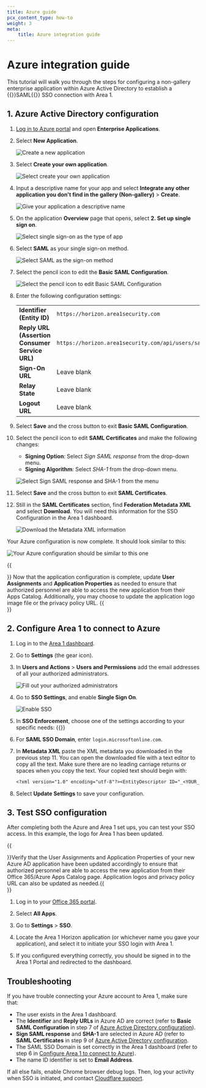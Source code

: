 ```yaml
---
title: Azure guide
pcx_content_type: how-to
weight: 3
meta:
    title: Azure integration guide
---
```


# Azure integration guide

This tutorial will walk you through the steps for configuring a non-gallery enterprise application within Azure Active Directory to establish a {{<glossary-tooltip term_id="SAML">}}SAML{{</glossary-tooltip>}} SSO connection with Area 1.

## 1. Azure Active Directory configuration

1. [Log in to Azure portal](https://portal.azure.com/) and open **Enterprise Applications**.

2. Select **New Application**.

    ![Create a new application](/images/email-security/sso/azure/step2-new-app.png)

3. Select **Create your own application**.

    ![Select create your own application](/images/email-security/sso/azure/step3-create-your-own-app.png)

4. Input a descriptive name for your app and select **Integrate any other application you don't find in the gallery (Non-gallery)** > **Create**.

    ![Give your application a descriptive name](/images/email-security/sso/azure/step4-name.png)

5. On the application **Overview** page that opens, select **2. Set up single sign on**.

    ![Select single sign-on as the type of app](/images/email-security/sso/azure/step5-sso.png)

6. Select **SAML** as your single sign-on method.

    ![Select SAML as the sign-on method](/images/email-security/sso/azure/step6-saml.png)

7. Select the pencil icon to edit the **Basic SAML Configuration**.

    ![Select the pencil icon to edit Basic SAML Configuration](/images/email-security/sso/azure/step7-basic-saml.png)

8. Enter the following configuration settings:

    | | |
    |------------------------------------------------|----------------------------------------------------|
    | **Identifier (Entity ID)**                     | `https://horizon.area1security.com`                |
    | **Reply URL (Assertion Consumer Service URL)** | `https://horizon.area1security.com/api/users/saml` |
    | **Sign-On URL**                                | Leave blank                                        |
    | **Relay State**                                | Leave blank                                        |
    | **Logout URL**                                 | Leave blank                                        |

9. Select **Save** and the cross button to exit **Basic SAML Configuration**.

10. Select the pencil icon to edit **SAML Certificates** and make the following changes:

    - **Signing Option**: Select _Sign SAML response_ from the drop-down menu.
    - **Signing Algorithm**: Select _SHA-1_ from the drop-down menu.

    ![Select Sign SAML response and SHA-1 from the menu](/images/email-security/sso/azure/step10-saml-signing-certificate.png)

11. Select **Save** and the cross button to exit **SAML Certificates**.

12. Still in the **SAML Certificates** section, find **Federation Metadata XML** and select **Download**. You will need this information for the SSO Configuration in the Area 1 dashboard.

    ![Download the Metadata XML information](/images/email-security/sso/azure/step12-download.png)

Your Azure configuration is now complete. It should look similar to this:

![Your Azure configuration should be similar to this one](/images/email-security/sso/azure/config-finished.png)

{{<Aside type="note">}}
Now that the application configuration is complete, update **User Assignments** and **Application Properties** as needed to ensure that authorized personnel are able to access the new application from their Apps Catalog. Additionally, you may choose to update the application logo image file or the privacy policy URL.
{{</Aside>}} 

## 2. Configure Area 1 to connect to Azure

1. Log in to the [Area 1 dashboard](https://horizon.area1security.com/).

2. Go to **Settings** (the gear icon).

3. In **Users and Actions** > **Users and Permissions** add the email addresses of all your authorized administrators.

    ![Fill out your authorized administrators](/images/email-security/sso/generic/step3-users-actions.png)

4. Go to **SSO Settings**, and enable **Single Sign On**.

    ![Enable SSO](/images/email-security/sso/generic/step4-sso.png)

5. In **SSO Enforcement**, choose one of the settings according to your specific needs:
{{<render file="_sso-enforcement.md">}}

6. For **SAML SSO Domain**, enter `login.microsoftonline.com`.

7. In **Metadata XML** paste the XML metadata you downloaded in the previous step 11. You can open the downloaded file with a text editor to copy all the text. Make sure there are no leading carriage returns or spaces when you copy the text. Your copied text should begin with:

    ```txt
    <?xml version="1.0" encoding="utf-8"?><EntityDescriptor ID="_<YOUR_DESCRIPTOR_ID>" entityID="https://<YOUR_ENTITY_ID> " xmlns="urn:oasis:names:tc:SAML:2.0:metadata">...
    ```
8. Select **Update Settings** to save your configuration.

## 3. Test SSO configuration

After completing both the Azure and Area 1 set ups, you can test your SSO access. 
In this example, the logo for Area 1 has been updated.

{{<Aside type="note">}}Verify that the User Assignments and Application Properties of your new Azure AD application have been updated accordingly to ensure that authorized personnel are able to access the new application from their Office 365/Azure Apps Catalog page. Application logos and privacy policy URL can also be updated as needed.{{</Aside>}}

1. Log in to your [Office 365 portal](https://portal.office.com).

2. Select **All Apps**. 

3. Go to **Settings** > **SSO**.

4. Locate the Area 1 Horizon application (or whichever name you gave your application), and select it to initiate your SSO login with Area 1. 

5. If you configured everything correctly, you should be signed in to the Area 1 Portal and redirected to the dashboard.

## Troubleshooting

If you have trouble connecting your Azure account to Area 1, make sure that:

- The user exists in the Area 1 dashboard.
- The **Identifier** and **Reply URLs** in Azure AD are correct (refer to **Basic SAML Configuration** in step 7 of [Azure Active Directory configuration](#1-azure-active-directory-configuration)).
- **Sign SAML response** and **SHA-1** are selected in Azure AD (refer to **SAML Certificates** in step 9 of [Azure Active Directory configuration](#1-azure-active-directory-configuration).
- The SAML SSO Domain is set correctly in the Area 1 dashboard (refer to step 6 in [Configure Area 1 to connect to Azure](#2-configure-area-1-to-connect-to-azure)).
- The name ID identifier is set to **Email Address**.

If all else fails, enable Chrome browser debug logs. Then, log your activity when SSO is initiated, and contact [Cloudflare support](/support/contacting-cloudflare-support/).